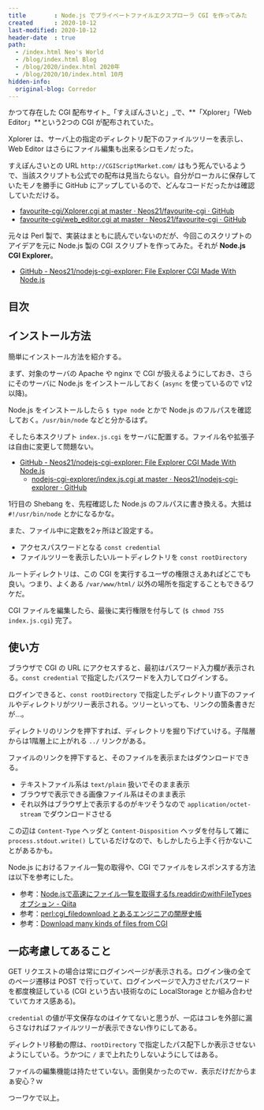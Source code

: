 ```yaml
---
title        : Node.js でプライベートファイルエクスプローラ CGI を作ってみた
created      : 2020-10-12
last-modified: 2020-10-12
header-date  : true
path:
  - /index.html Neo's World
  - /blog/index.html Blog
  - /blog/2020/index.html 2020年
  - /blog/2020/10/index.html 10月
hidden-info:
  original-blog: Corredor
---
```


かつて存在した CGI 配布サイト_「すえぽんさいと」_で、**「Xplorer」「Web Editor」**という2つの CGI が配布されていた。

Xplorer は、サーバ上の指定のディレクトリ配下のファイルツリーを表示し、Web Editor はさらにファイル編集も出来るシロモノだった。

すえぽんさいとの URL `http://CGIScriptMarket.com/` はもう死んでいるようで、当該スクリプトも公式での配布は見当たらない。自分がローカルに保存していたモノを勝手に GitHub にアップしているので、どんなコードだったかは確認していただける。

- [favourite-cgi/Xplorer.cgi at master · Neos21/favourite-cgi · GitHub](https://github.com/Neos21/favourite-cgi/blob/master/xplorer/Xplorer.cgi)
- [favourite-cgi/web_editor.cgi at master · Neos21/favourite-cgi · GitHub](https://github.com/Neos21/favourite-cgi/blob/master/web%20editor/web_editor.cgi)

元々は Perl 製で、実装はまともに読んでいないのだが、今回このスクリプトのアイデアを元に Node.js 製の CGI スクリプトを作ってみた。それが **Node.js CGI Explorer**。

- [GitHub - Neos21/nodejs-cgi-explorer: File Explorer CGI Made With Node.js](https://github.com/Neos21/nodejs-cgi-explorer)

## 目次

## インストール方法

簡単にインストール方法を紹介する。

まず、対象のサーバの Apache や nginx で CGI が扱えるようにしておき、さらにそのサーバに Node.js をインストールしておく (`async` を使っているので v12 以降)。

Node.js をインストールしたら `$ type node` とかで Node.js のフルパスを確認しておく。`/usr/bin/node` などと分かるはず。

そしたら本スクリプト `index.js.cgi` をサーバに配置する。ファイル名や拡張子は自由に変更して問題ない。

- [GitHub - Neos21/nodejs-cgi-explorer: File Explorer CGI Made With Node.js](https://github.com/Neos21/nodejs-cgi-explorer)
  - [nodejs-cgi-explorer/index.js.cgi at master · Neos21/nodejs-cgi-explorer · GitHub](https://github.com/Neos21/nodejs-cgi-explorer/blob/master/index.js.cgi)

1行目の Shebang を、先程確認した Node.js のフルパスに書き換える。大抵は `#!/usr/bin/node` とかになるかな。

また、ファイル中に定数を2ヶ所ほど設定する。

- アクセスパスワードとなる `const credential`
- ファイルツリーを表示したいルートディレクトリを `const rootDirectory`

ルートディレクトリは、この CGI を実行するユーザの権限さえあればどこでも良い。つまり、よくある `/var/www/html/` 以外の場所を指定することもできるワケだ。

CGI ファイルを編集したら、最後に実行権限を付与して (`$ chmod 755 index.js.cgi`) 完了。

## 使い方

ブラウザで CGI の URL にアクセスすると、最初はパスワード入力欄が表示される。`const credential` で指定したパスワードを入力してログインする。

ログインできると、`const rootDirectory` で指定したディレクトリ直下のファイルやディレクトリがツリー表示される。ツリーといっても、リンクの箇条書きだが…。

ディレクトリのリンクを押下すれば、ディレクトリを掘り下げていける。子階層からは1階層上に上がれる `../` リンクがある。

ファイルのリンクを押下すると、そのファイルを表示またはダウンロードできる。

- テキストファイル系は `text/plain` 扱いでそのまま表示
- ブラウザで表示できる画像ファイル系はそのまま表示
- それ以外はブラウザ上で表示するのがキツそうなので `application/octet-stream` でダウンロードさせる

この辺は `Content-Type` ヘッダと `Content-Disposition` ヘッダを付与して雑に `process.stdout.write()` しているだけなので、もしかしたら上手く行かないことがあるかも。

Node.js におけるファイル一覧の取得や、CGI でファイルをレスポンスする方法は以下を参考にした。

- 参考：[Node.jsで高速にファイル一覧を取得するfs.readdirのwithFileTypesオプション - Qiita](https://qiita.com/shisama/items/affb219514eb1166198e)
- 参考：[perl:cgi_filedownload とあるエンジニアの闇歴史帳](https://tech.katsubemakito.net/perl/cgi_filedownload)
- 参考：[Download many kinds of files from CGI](http://cms.phys.s.u-tokyo.ac.jp/~naoki/CIPINTRO/CCGI/download.html)

## 一応考慮してあること

GET リクエストの場合は常にログインページが表示される。ログイン後の全てのページ遷移は POST で行っていて、ログインページで入力させたパスワードを都度検証している (CGI という古い技術なのに LocalStorage とか組み合わせていてカオス感ある)。

`credential` の値が平文保存なのはイケてないと思うが、一応はコレを外部に漏らさなければファイルツリーが表示できない作りにしてある。

ディレクトリ移動の際は、`rootDirectory` で指定したパス配下しか表示させないようにしている。うかつに `/` まで上れたりしないようにしてはある。

ファイルの編集機能は持たせていない。面倒臭かったのでｗ．表示だけだからまぁ安心？ｗ

つーワケで以上。
